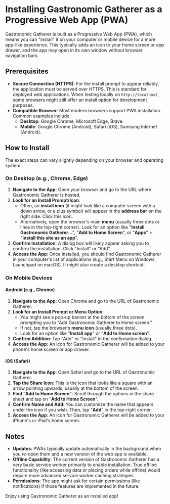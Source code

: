 
# Installing Gastronomic Gatherer as a Progressive Web App (PWA)

Gastronomic Gatherer is built as a Progressive Web App (PWA), which means you can "install" it on your computer or mobile device for a more app-like experience. This typically adds an icon to your home screen or app drawer, and the app may open in its own window without browser navigation bars.

## Prerequisites

*   **Secure Connection (HTTPS)**: For the install prompt to appear reliably, the application must be served over HTTPS. This is standard for deployed web applications. When testing locally on `http://localhost`, some browsers might still offer an install option for development purposes.
*   **Compatible Browser**: Most modern browsers support PWA installation. Common examples include:
    *   **Desktop**: Google Chrome, Microsoft Edge, Brave.
    *   **Mobile**: Google Chrome (Android), Safari (iOS), Samsung Internet (Android).

## How to Install

The exact steps can vary slightly depending on your browser and operating system.

### On Desktop (e.g., Chrome, Edge)

1.  **Navigate to the App**: Open your browser and go to the URL where Gastronomic Gatherer is hosted.
2.  **Look for an Install Prompt/Icon**:
    *   Often, an **install icon** (it might look like a computer screen with a down arrow, or a plus symbol) will appear in the **address bar** on the right side. Click this icon.
    *   Alternatively, open the browser's main **menu** (usually three dots or lines in the top-right corner). Look for an option like "**Install Gastronomic Gatherer...**", "**Add to Home Screen**", or "**Apps**" > "**Install this site as an app**".
3.  **Confirm Installation**: A dialog box will likely appear asking you to confirm the installation. Click "Install" or "Add".
4.  **Access the App**: Once installed, you should find Gastronomic Gatherer in your computer's list of applications (e.g., Start Menu on Windows, Launchpad on macOS). It might also create a desktop shortcut.

### On Mobile Devices

#### Android (e.g., Chrome)

1.  **Navigate to the App**: Open Chrome and go to the URL of Gastronomic Gatherer.
2.  **Look for an Install Prompt or Menu Option**:
    *   You might see a pop-up banner at the bottom of the screen prompting you to "Add Gastronomic Gatherer to Home screen."
    *   If not, tap the browser's **menu icon** (usually three dots).
    *   Look for an option like "**Install app**" or "**Add to Home screen**".
3.  **Confirm Addition**: Tap "Add" or "Install" in the confirmation dialog.
4.  **Access the App**: An icon for Gastronomic Gatherer will be added to your phone's home screen or app drawer.

#### iOS (Safari)

1.  **Navigate to the App**: Open Safari and go to the URL of Gastronomic Gatherer.
2.  **Tap the Share Icon**: This is the icon that looks like a square with an arrow pointing upwards, usually at the bottom of the screen.
3.  **Find "Add to Home Screen"**: Scroll through the options in the share sheet and tap on "**Add to Home Screen**".
4.  **Confirm Name and Add**: You can customize the name that appears under the icon if you wish. Then, tap "**Add**" in the top-right corner.
5.  **Access the App**: An icon for Gastronomic Gatherer will be added to your iPhone's or iPad's home screen.

## Notes

*   **Updates**: PWAs typically update automatically in the background when you re-open them and a new version of the web app is available.
*   **Offline Capability**: The current version of Gastronomic Gatherer has a very basic service worker primarily to enable installation. True offline functionality (like accessing data or placing orders while offline) would require more advanced service worker caching strategies.
*   **Permissions**: The app might ask for certain permissions (like notifications) if those features are implemented in the future.

Enjoy using Gastronomic Gatherer as an installed app!
